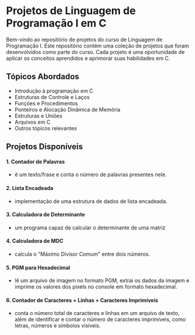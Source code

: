 # Projetos de Linguagem de Programação I em C

Bem-vindo ao repositório de projetos do curso de Linguagem de Programação I. Este repositório contém uma coleção de projetos que foram desenvolvidos como parte do curso. 
Cada projeto é uma oportunidade de aplicar os conceitos aprendidos e aprimorar suas habilidades em C.

## Tópicos Abordados

- Introdução à programação em C
- Estruturas de Controle e Laços
- Funções e Procedimentos
- Ponteiros e Alocação Dinâmica de Memória
- Estruturas e Uniões
- Arquivos em C
- Outros tópicos relevantes

## Projetos Disponíveis

#### 1. Contador de Palavras

- ê um texto/frase e conta o número de palavras presentes nele.

#### 2. Lista Encadeada

- implementação de uma estrutura de dados de lista encadeada.

#### 3. Calculadora de Determinante

- um programa capaz de calcular o determinante de uma matriz

#### 4. Calculadora de MDC

- calcula o "Máximo Divisor Comum" entre dois números. 

#### 5. PGM para Hexadecimal

- lê um arquivo de imagem no formato PGM, extrai os dados da imagem e imprime os valores dos pixels no console em formato hexadecimal.

#### 6. Contador de Caracteres + Linhas + Caracteres Imprimíveis

- conta o número total de caracteres e linhas em um arquivo de texto, além de identificar e contar o número de caracteres imprimíveis, como letras, números e símbolos visíveis.
